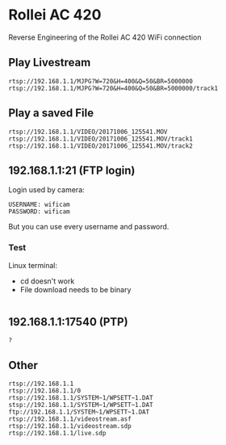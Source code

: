 # Rollei AC 420
Reverse Engineering of the Rollei AC 420 WiFi connection

## Play Livestream
```
rtsp://192.168.1.1/MJPG?W=720&H=400&Q=50&BR=5000000
rtsp://192.168.1.1/MJPG?W=720&H=400&Q=50&BR=5000000/track1
```

## Play a saved File
```
rtsp://192.168.1.1/VIDEO/20171006_125541.MOV
rtsp://192.168.1.1/VIDEO/20171006_125541.MOV/track1
rtsp://192.168.1.1/VIDEO/20171006_125541.MOV/track2
```

## 192.168.1.1:21 (FTP login)

Login used by camera:
```
USERNAME: wificam
PASSWORD: wificam
```
But you can use every username and password.

### Test
Linux terminal:
* cd doesn't work
* File download needs to be binary
```

```

## 192.168.1.1:17540 (PTP)
```
?
```

## Other
```
rtsp://192.168.1.1
rtsp://192.168.1.1/0
rtsp://192.168.1.1/SYSTEM~1/WPSETT~1.DAT
stsp://192.168.1.1/SYSTEM~1/WPSETT~1.DAT
ftp://192.168.1.1/SYSTEM~1/WPSETT~1.DAT
rtsp://192.168.1.1/videostream.asf
rtsp://192.168.1.1/videostream.sdp
rtsp://192.168.1.1/live.sdp
```
